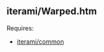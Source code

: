 iterami/Warped.htm
------------------

Requires:
* [iterami/common](https://github.com/iterami/common)
